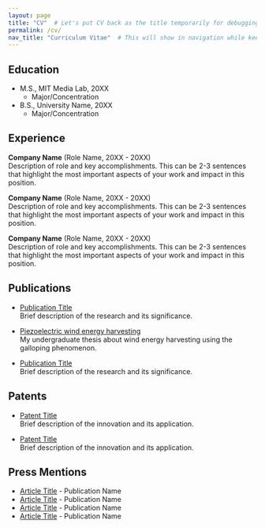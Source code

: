 ```yaml
---
layout: page
title: "CV"  # Let's put CV back as the title temporarily for debugging
permalink: /cv/
nav_title: "Curriculum Vitae"  # This will show in navigation while keeping page title empty
---
```


## Education

- M.S., MIT Media Lab, 20XX
  - Major/Concentration
- B.S., University Name, 20XX
  - Major/Concentration

## Experience

**Company Name** (Role Name, 20XX - 20XX)  
Description of role and key accomplishments. This can be 2-3 sentences that highlight the most important aspects of your work and impact in this position.

**Company Name** (Role Name, 20XX - 20XX)  
Description of role and key accomplishments. This can be 2-3 sentences that highlight the most important aspects of your work and impact in this position.

**Company Name** (Role Name, 20XX - 20XX)  
Description of role and key accomplishments. This can be 2-3 sentences that highlight the most important aspects of your work and impact in this position.

## Publications

- [Publication Title](link-to-publication)  
  Brief description of the research and its significance.

- [Piezoelectric wind energy harvesting](link-to-publication)  
  My undergraduate thesis about wind energy harvesting using the galloping phenomenon.

- [Publication Title](link-to-publication)  
  Brief description of the research and its significance.

## Patents

- [Patent Title](link-to-patent)  
  Brief description of the innovation and its application.

- [Patent Title](link-to-patent)  
  Brief description of the innovation and its application.

## Press Mentions

- [Article Title](link-to-article) - Publication Name
- [Article Title](link-to-article) - Publication Name
- [Article Title](link-to-article) - Publication Name
- [Article Title](link-to-article) - Publication Name 